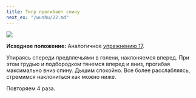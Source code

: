 ```yaml
---
title: Тигр прогибает спину
next_ex: "/wushu/22.md"
---
```




![](../img/21.png)

**Исходное положение:** Аналогичное [упражнению 17](../17).

Упираясь спереди предплечьями в голени, наклоняемся вперед. При этом грудью и
подбородком тянемся вперед и вниз, прогибая максимально вниз спину. Дышим
спокойно. Все более расслабляясь, стремимся наклониться как можно ниже.

Повторяем 4 раза.
